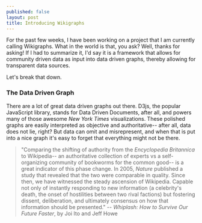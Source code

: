 ```yaml
---
published: false
layout: post
title: Introducing Wikigraphs
---
```

For the past few weeks, I have been working on a project that I am currently calling Wikigraphs. What in the world is that, you ask? Well, thanks for asking! If I had to summarize it, I'd say it is a framework that allows for community driven data as input into data driven graphs, thereby allowing for transparent data sources.

Let's break that down. 

### The Data Driven Graph
There are a lot of great data driven graphs out there. D3js, the popular JavaScript library, stands for Data Driven Documents, after all, and powers many of those awesome *New York Times* visualizations. These polished graphs are easily interpreted as objective and authoritative-- after all, data does not lie, right? But data can omit and misrepresent, and when that is put into a nice graph it's easy to forget that everything might not be there. 

> "Comparing the shifting of authority from the *Encyclopedia Britannica* to Wikipedia-- an authoritative collection of experts vs a self-organizing community of bookworms for the common good-- is a great indicator of this phase change. In 2005, *Nature* published a study that revealed that the two were comparable in quality. Since then, we have witnessed the steady ascension of Wikipedia. Capable not only of instantly responding to new information (a celebrity's death, the onset of hostilities between two rival factions) but fostering dissent, deliberation, and ultimately consensus on how that information should be presented." -- *Whiplash: How to Survive Our Future Faster*, by Joi Ito and Jeff Howe
